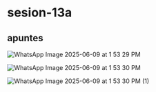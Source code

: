 # sesion-13a
## apuntes
![WhatsApp Image 2025-06-09 at 1 53 29 PM](https://github.com/user-attachments/assets/f49ebe53-e1cb-4c34-b94c-2a8f12b1427f)

![WhatsApp Image 2025-06-09 at 1 53 30 PM](https://github.com/user-attachments/assets/9ff820cd-40a2-4101-a9d9-5119c32fded9)

![WhatsApp Image 2025-06-09 at 1 53 30 PM (1)](https://github.com/user-attachments/assets/d6fdf83c-c996-41af-90d2-bd138a1c1716)


